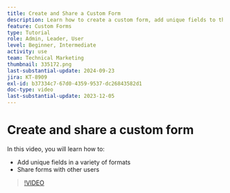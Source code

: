 ```yaml
---
title: Create and Share a Custom Form
description: Learn how to create a custom form, add unique fields to the form, and share forms with users.
feature: Custom Forms
type: Tutorial
role: Admin, Leader, User
level: Beginner, Intermediate
activity: use
team: Technical Marketing
thumbnail: 335172.png
last-substantial-update: 2024-09-23
jira: KT-8909
exl-id: b37334c7-67d0-4359-9537-dc26843582d1
doc-type: video
last-substantial-update: 2023-12-05
---
```

# Create and share a custom form

In this video, you will learn how to:

* Add unique fields in a variety of formats
* Share forms with other users

>[!VIDEO](https://video.tv.adobe.com/v/335172/?quality=12&learn=on)

